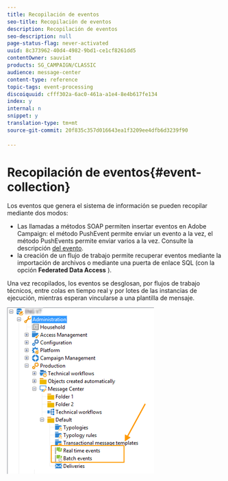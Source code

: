 ```yaml
---
title: Recopilación de eventos
seo-title: Recopilación de eventos
description: Recopilación de eventos
seo-description: null
page-status-flag: never-activated
uuid: 8c373962-40d4-4982-9bd1-ce1cf8261dd5
contentOwner: sauviat
products: SG_CAMPAIGN/CLASSIC
audience: message-center
content-type: reference
topic-tags: event-processing
discoiquuid: cfff302a-6ac0-461a-a1e4-8e4b617fe134
index: y
internal: n
snippet: y
translation-type: tm+mt
source-git-commit: 20f835c357d016643ea1f3209ee4dfb6d3239f90

---
```



# Recopilación de eventos{#event-collection}

Los eventos que genera el sistema de información se pueden recopilar mediante dos modos:

* Las llamadas a métodos SOAP permiten insertar eventos en Adobe Campaign: el método PushEvent permite enviar un evento a la vez, el método PushEvents permite enviar varios a la vez. Consulte la descripción [del evento](../../message-center/using/event-description.md).
* la creación de un flujo de trabajo permite recuperar eventos mediante la importación de archivos o mediante una puerta de enlace SQL (con la opción **Federated Data Access** ).

Una vez recopilados, los eventos se desglosan, por flujos de trabajo técnicos, entre colas en tiempo real y por lotes de las instancias de ejecución, mientras esperan vincularse a una plantilla de mensaje.

![](assets/messagecenter_events_queues_001.png)

